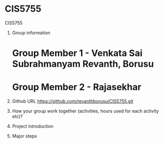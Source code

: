 # CIS5755
CIS5755
1. Group information
    # Group Member 1 - Venkata Sai Subrahmanyam Revanth, Borusu
    # Group Member 2 - Rajasekhar

2. Github URL
    https://github.com/revanthborusu/CIS5755.git

3. How your group work together (activities, hours used for each activity etc)?
    

4. Project introduction
    

5. Major steps